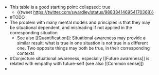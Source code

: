 - This table is a good starting point:
  collapsed:: true
	- {{tweet https://twitter.com/swardley/status/988334146954170368}}
- #TODO
- The problem with many mental models and principles is that they may be situational dependent, and misleading if not applied in the corresponding situation
	- See also [[Quantification]]: Situational awareness may provide a similar result: what is true in one situation is not true in a different one. Two opposite things may both be true, in their corresponding contexts
- #Conjecture situational awareness, especially [[Future awareness]] is related with empathy with future-self (see also [[Common sense]])
-